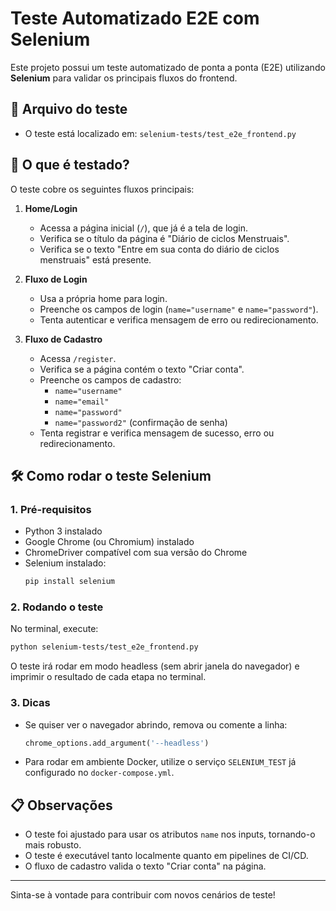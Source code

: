 # Teste Automatizado E2E com Selenium

Este projeto possui um teste automatizado de ponta a ponta (E2E) utilizando **Selenium** para validar os principais fluxos do frontend.

## 📄 Arquivo do teste
- O teste está localizado em: `selenium-tests/test_e2e_frontend.py`

## 🚦 O que é testado?
O teste cobre os seguintes fluxos principais:

1. **Home/Login**
   - Acessa a página inicial (`/`), que já é a tela de login.
   - Verifica se o título da página é "Diário de ciclos Menstruais".
   - Verifica se o texto "Entre em sua conta do diário de ciclos menstruais" está presente.

2. **Fluxo de Login**
   - Usa a própria home para login.
   - Preenche os campos de login (`name="username"` e `name="password"`).
   - Tenta autenticar e verifica mensagem de erro ou redirecionamento.

3. **Fluxo de Cadastro**
   - Acessa `/register`.
   - Verifica se a página contém o texto "Criar conta".
   - Preenche os campos de cadastro:
     - `name="username"`
     - `name="email"`
     - `name="password"`
     - `name="password2"` (confirmação de senha)
   - Tenta registrar e verifica mensagem de sucesso, erro ou redirecionamento.

## 🛠️ Como rodar o teste Selenium

### 1. Pré-requisitos
- Python 3 instalado
- Google Chrome (ou Chromium) instalado
- ChromeDriver compatível com sua versão do Chrome
- Selenium instalado:
  ```bash
  pip install selenium
  ```

### 2. Rodando o teste
No terminal, execute:
```bash
python selenium-tests/test_e2e_frontend.py
```

O teste irá rodar em modo headless (sem abrir janela do navegador) e imprimir o resultado de cada etapa no terminal.

### 3. Dicas
- Se quiser ver o navegador abrindo, remova ou comente a linha:
  ```python
  chrome_options.add_argument('--headless')
  ```
- Para rodar em ambiente Docker, utilize o serviço `SELENIUM_TEST` já configurado no `docker-compose.yml`.

## 📋 Observações
- O teste foi ajustado para usar os atributos `name` nos inputs, tornando-o mais robusto.
- O teste é executável tanto localmente quanto em pipelines de CI/CD.
- O fluxo de cadastro valida o texto "Criar conta" na página.

---

Sinta-se à vontade para contribuir com novos cenários de teste! 